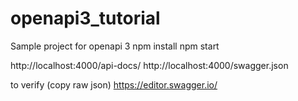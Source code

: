 # openapi3_tutorial

Sample project for openapi 3
npm install
npm start

http://localhost:4000/api-docs/
http://localhost:4000/swagger.json

to verify (copy raw json)
https://editor.swagger.io/
